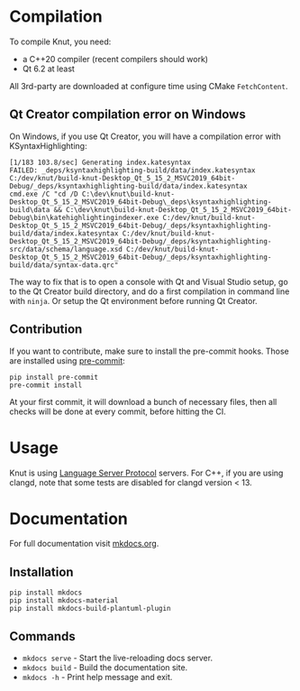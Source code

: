 # Compilation

To compile Knut, you need:
- a C++20 compiler (recent compilers should work)
- Qt 6.2 at least

All 3rd-party are downloaded at configure time using CMake `FetchContent`.

## Qt Creator compilation error on Windows

On Windows, if you use Qt Creator, you will have a compilation error with KSyntaxHighlighting:

```
[1/183 103.8/sec] Generating index.katesyntax
FAILED: _deps/ksyntaxhighlighting-build/data/index.katesyntax C:/dev/knut/build-knut-Desktop_Qt_5_15_2_MSVC2019_64bit-Debug/_deps/ksyntaxhighlighting-build/data/index.katesyntax
cmd.exe /C "cd /D C:\dev\knut\build-knut-Desktop_Qt_5_15_2_MSVC2019_64bit-Debug\_deps\ksyntaxhighlighting-build\data && C:\dev\knut\build-knut-Desktop_Qt_5_15_2_MSVC2019_64bit-Debug\bin\katehighlightingindexer.exe C:/dev/knut/build-knut-Desktop_Qt_5_15_2_MSVC2019_64bit-Debug/_deps/ksyntaxhighlighting-build/data/index.katesyntax C:/dev/knut/build-knut-Desktop_Qt_5_15_2_MSVC2019_64bit-Debug/_deps/ksyntaxhighlighting-src/data/schema/language.xsd C:/dev/knut/build-knut-Desktop_Qt_5_15_2_MSVC2019_64bit-Debug/_deps/ksyntaxhighlighting-build/data/syntax-data.qrc"
```

The way to fix that is to open a console with Qt and Visual Studio setup, go to the Qt Creator build directory, and do a first compilation in command line with `ninja`.
Or setup the Qt environment before running Qt Creator.

## Contribution

If you want to contribute, make sure to install the pre-commit hooks. Those are installed using [pre-commit](https://pre-commit.com/):

```
pip install pre-commit
pre-commit install
```

At your first commit, it will download a bunch of necessary files, then all checks will be done at every commit, before hitting the CI.

# Usage

Knut is using [Language Server Protocol](https://microsoft.github.io/language-server-protocol/) servers.
For C++, if you are using clangd, note that some tests are disabled for clangd version < 13.

# Documentation

For full documentation visit [mkdocs.org](https://www.mkdocs.org/).

## Installation

```
pip install mkdocs
pip install mkdocs-material
pip install mkdocs-build-plantuml-plugin
```

## Commands

- `mkdocs serve` - Start the live-reloading docs server.
- `mkdocs build` - Build the documentation site.
- `mkdocs -h` - Print help message and exit.
